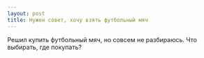 ```yaml
---
layout: post 
title: Нужен совет, хочу взять футбольный мяч 
--- 
```

Решил купить футбольный мяч, но совсем не разбираюсь. Что выбирать, где покупать?